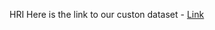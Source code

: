 
HRI
Here is the link to our custon dataset - [Link](https://app.roboflow.com/hri-raegq/humanintentpose-y5vrv/2)
